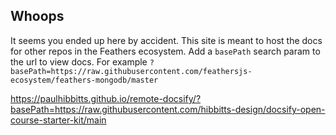 ## Whoops

It seems you ended up here by accident. This site is meant to host the docs for other repos in the Feathers ecosystem. Add a `basePath` search param to the url to view docs. For example `?basePath=https://raw.githubusercontent.com/feathersjs-ecosystem/feathers-mongodb/master`

https://paulhibbitts.github.io/remote-docsify/?basePath=https://raw.githubusercontent.com/hibbitts-design/docsify-open-course-starter-kit/main
